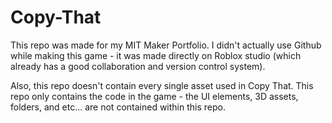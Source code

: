# Copy-That

This repo was made for my MIT Maker Portfolio. I didn't actually use Github while making this game - it was made directly on Roblox studio (which already has a good collaboration and version control system).

Also, this repo doesn't contain every single asset used in Copy That. This repo only contains the code in the game - the UI elements, 3D assets, folders, and etc... are not contained within this repo.
